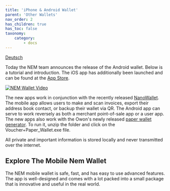 ```yaml
---
title: 'iPhone & Android Wallet'
parent: 'Other Wallets'
nav_order: 2
has_children: true
has_toc: false
taxonomy:
    category:
        - docs
---
```


[Deutsch](https://forum.nem.io/t/android-wallet-release/2984/8)

Today the NEM team announces the release of the Android wallet.  Below is a tutorial and introduction.  The iOS app has additionally been launched and can be found at the [App Store](https://www.nem.io/install.html).  

[![NEM Wallet Video](https://s25.postimg.org/bws92b2vj/play2.png)](https://youtu.be/EZR-wfehd5U)

The new apps work in conjunction with the recently released [NanoWallet](https://forum.nem.io/t/nano-wallet-beta-1-1-11-5-000-xem-bug-bounty/2791). The mobile app allows users to make and scan invoices, export their address book contact, or backup their wallet via QR.  The Android app can serve to work reversely as both a merchant point-of-sale app or a user app. The new apps also work with the Owon's newly released [paper wallet generator](https://drive.google.com/open?id=0B_jImF0AZXu-WkJGdlZkVUYtYTg).  To run it, unzip the folder and click on the Voucher+Paper_Wallet.exe file. 


All private and important information is stored locally and never transmitted over the internet. 

## Explore The Mobile Nem Wallet 
The NEM mobile wallet is safe, fast, and has easy to use advanced features. The app is well-designed and comes with a lot packed into a small package that is innovative and useful in the real world.  